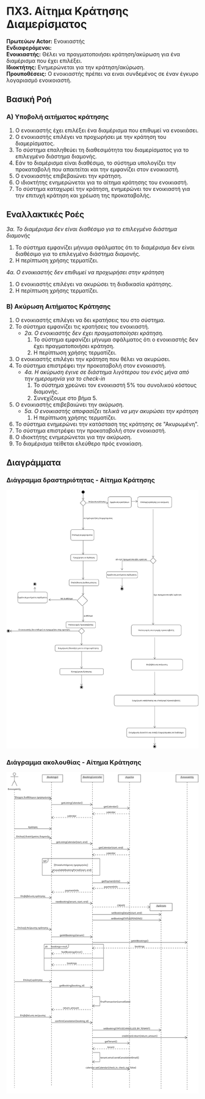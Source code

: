 # ΠΧ3. Αίτημα Κράτησης Διαμερίσματος

**Πρωτεύων Actor:** Ενοικιαστής<br>
**Ενδιαφερόμενοι:**<br>
**Ενοικιαστής:** Θέλει να πραγματοποιήσει κράτηση/ακύρωση για ένα διαμέρισμα που έχει επιλέξει.<br>
**Ιδιοκτήτης:** Ενημερώνεται για την κράτηση/ακύρωση.<br>
**Προυποθέσεις:** Ο ενοικιαστής πρέπει να ειναι συνδεμένος σε έναν έγκυρο λογαριασμό ενοικοιαστή.

## Βασική Ροή
### Α) Υποβολή αιτήματος κράτησης
1. Ο ενοικιαστής έχει επιλέξει ένα διαμέρισμα που επιθυμεί να ενοικιάσει.
2. Ο ενοικιαστής επιλέγει να προχωρήσει με την κράτηση του διαμερίσματος.
3. Το σύστημα επαληθεύει τη διαθεσιμότητα του διαμερίσματος για το επιλεγμένο διάστημα διαμονής.
4. Εάν το διαμέρισμα είναι διαθέσιμο, το σύστημα υπολογίζει την προκαταβολή που απαιτείται και την εμφανίζει στον ενοικιαστή.
5. Ο ενοικιαστής επιβεβαιώνει την κράτηση.
6. Ο ιδιοκτήτης ενημερώνεται για το αίτημα κράτησης του ενοικιαστή.
7. Το σύστημα καταχωρεί την κράτηση, ενημερώνει τον ενοικιαστή για την επιτυχή κράτηση και χρέωση της προκαταβολής.

## Εναλλακτικές Ροές
*3α. Το διαμέρισμα δεν είναι διαθέσιμο για το επιλεγμένο διάστημα διαμονής*

1. Το σύστημα εμφανίζει μήνυμα σφάλματος ότι το διαμέρισμα δεν είναι διαθέσιμο για το επιλεγμένο διάστημα διαμονής.
2. Η περίπτωση χρήσης τερματίζει.

*4α. Ο ενοικιαστής δεν επιθυμεί να προχωρήσει στην κράτηση*

1. Ο ενοικιαστής επιλέγει να ακυρώσει τη διαδικασία κράτησης.
2. Η περίπτωση χρήσης τερματίζει.


### Β) Aκύρωση Αιτήματος Κράτησης
1. Ο ενοικιαστής επιλέγει να δει κρατήσεις του στο σύστημα.
2. Το σύστημα εμφανίζει τις κρατήσεις του ενοικιαστή.
   * *2α. Ο ενοικιαστής δεν έχει πραγματοποίησει κράτηση.*
     1. Το σύστημα εμφανίζει μήνυμα σφάλματος ότι ο ενοικιαστής δεν έχει πραγματοποιήσει κράτηση.
     2. Η περίπτωση χρήσης τερματίζει.
3. Ο ενοικιαστής επιλέγει την κράτηση που θέλει να ακυρώσει.
4. Το σύστημα επιστρέφει την προκαταβολή στον ενοικιαστή.
   * *4α. Η ακύρωση έγινε σε διάστημα λιγότερου του ενός μήνα από την ημερομηνία για το check-in*
     1. Το σύστημα χρεώνει τον ενοικιαστή 5% του συνολικού κόστους διαμονής.
     2. Συνεχίζουμε στο βήμα 5.
5. Ο ενοικιαστής επιβεβαιώνει την ακύρωση.
   * *5α. Ο ενοικιαστής αποφασίζει τελικά να μην ακυρώσει την κράτηση*
     1. Η περίπτωση χρήσης τερματίζει.
6. Το σύστημα ενημερώνει την κατάσταση της κράτησης σε "Ακυρωμένη".
7. Το σύστημα επιστρέφει την προκαταβολή στον ενοικιαστή.
8. Ο ιδιοκτήτης ενημερώνεται για την ακύρωση.
9. Το διαμέρισμα τείθεται ελεύθερο πρός ενοικίαση.
   
## Διαγράμματα

### Διάγραμμα δραστηριότητας - Αίτημα Κράτησης

![Διάγραμμα δραστηριότητας - Αίτημα Κράτησης](/docs/markdown/uml/requirements/uc1_act_tenant_room_booking.png)

### Διάγραμμα ακολουθίας - Αίτημα Κράτησης

![Διάγραμμα ακολουθίας - Αίτημα Κράτησης](/docs/markdown/uml/requirements/uc1_seq_tenant_room_booking.png)
